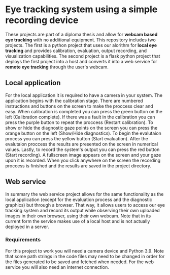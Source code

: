 ﻿# Eye tracking system using a simple recording device

These projects are part of a diploma thesis and allow for **webcam based eye tracking** with no additional equipment. This repository includes two projects. The first is a python project that uses our alorithm for **local eye tracking** and provides calibration, evaluation, output recording, and visualization capabilities. The second project is a flask python project that deploys the first project into a host and converts it into a web service for **remote eye tracking** through the user's webcam.


## Local application

For the local application it is required to have a camera in your system. The application begins with the calibration stage. There are numbered instructions and buttons on the screen to make the proccess clear and easy. When calibration is completed you can press the green button on the left (Calibration complete). If there was a fault in the calibration you can press the purple button to repeat the proccess (Restart calibration). To show or hide the diagnostic gaze points on the screen you can press the orange button on the left (Show/Hide diagnostics). To begin the evalutaion process you can press the yellow button (Start evaluation). After the evalutaion proccess the results are presented on the screen in numerical values. Lastly, to record the system's output you can press the red button (Start recording). A fullscreen image appears on the screen and your gaze upon it is recorded. When you click anywhere on the screen the recording proccess is finished and the results are saved in the project directory.

## Web service

In summary the web service project allows for the same functionality as the local application (except for the evaluation process and the diagnostic graphics) but through a browser. That way, it allows users to access our eye tracking system and record its output while observing their own uploaded images in their own browser, using their own webcam. Note that in its current form the service makes use of a local host and is not actually deployed in a server.

### Requirements

For this project to work you will need a camera device and Python 3.9. Note that some path strings in the code files may need to be changed in order for the files generated to be saved and fetched when needed. For the web service you will also need an internet connection.